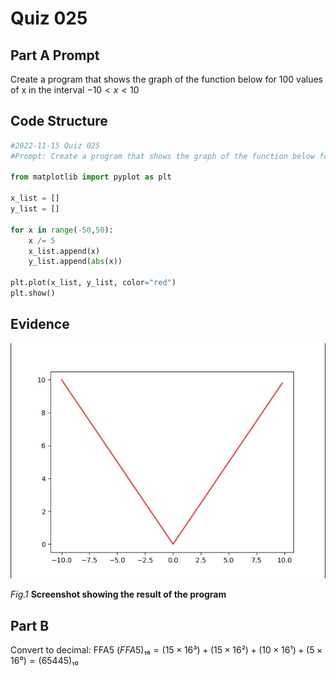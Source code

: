 # Quiz 025

## Part A Prompt
Create a program that shows the graph of the function below for 100 values of x in the interval $-10<x<10$
## Code Structure 
```.py
#2022-11-15 Quiz 025
#Prompt: Create a program that shows the graph of the function below for 100 values of x in the interval -10<x<10

from matplotlib import pyplot as plt

x_list = []
y_list = []

for x in range(-50,50):
    x /= 5
    x_list.append(x)
    y_list.append(abs(x))

plt.plot(x_list, y_list, color="red")
plt.show()
```

## Evidence
![](/Assets/Quiz025_Evidence.jpg)

*Fig.1* **Screenshot showing the result of the program**

## Part B
Convert to decimal: FFA5
$(FFA5)₁₆ = (15 × 16³) + (15 × 16²) + (10 × 16¹) + (5 × 16⁰) = (65445)₁₀$


